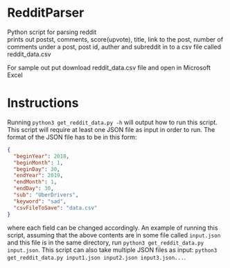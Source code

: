 # RedditParser
Python script for parsing reddit  
prints out postst, comments, score(upvote), title,
           link to the post, number of comments under a post,
           post id, auther and subreddit in to a csv file 
           called reddit_data.csv

For sample out put download reddit_data.csv file and open in Microsoft Excel

# Instructions
Running `python3 get_reddit_data.py -h` will output how to run this script. This script will require at least one JSON file as input in order to run. The format of the JSON file has to be in this form:
```json
{
  "beginYear": 2018,
  "beginMonth": 1,
  "beginDay": 30,
  "endYear": 2019,
  "endMonth": 1,
  "endDay": 30,
  "sub": "UberDrivers",
  "keyword": "sad",
  "csvFileToSave": "data.csv"
}
```
where each field can be changed accordingly. An example of running this script, assuming that the above contents are in some file called `input.json` and this file is in the same directory, run `python3 get_reddit_data.py input.json`. This script can also take multiple JSON files as input: `python3 get_reddit_data.py input1.json input2.json input3.json...`. 

